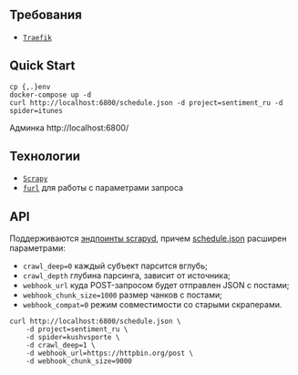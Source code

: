 ## Требования
- [`Traefik`](https://github.com/weirdname404/traefik-daemon "Traefik")

## Quick Start
```shell
cp {,.}env
docker-compose up -d
curl http://localhost:6800/schedule.json -d project=sentiment_ru -d spider=itunes
```
Админка http://localhost:6800/

## Технологии
- [`Scrapy`](https://docs.scrapy.org/en/latest/ "Scrapy")
- [`furl`](https://github.com/gruns/furl "furl") для работы с параметрами запроса

## API
Поддерживаются [эндпоинты scrapyd](https://scrapyd.readthedocs.io/en/stable/api.html "эндпоинты scrapyd"), причем [schedule.json](https://scrapyd.readthedocs.io/en/stable/api.html#schedule-json "schedule.json") расширен параметрами:
- `crawl_deep=0` каждый субъект парсится вглубь;
- `crawl_depth` глубина парсинга, зависит от источника;
- `webhook_url` куда POST-запросом будет отправлен JSON с постами;
- `webhook_chunk_size=1000` размер чанков с постами;
- `webhook_compat=0` режим совместимости со старыми скраперами.

```shell
curl http://localhost:6800/schedule.json \
    -d project=sentiment_ru \
    -d spider=kushvsporte \
    -d crawl_deep=1 \
    -d webhook_url=https://httpbin.org/post \
    -d webhook_chunk_size=9000
```
